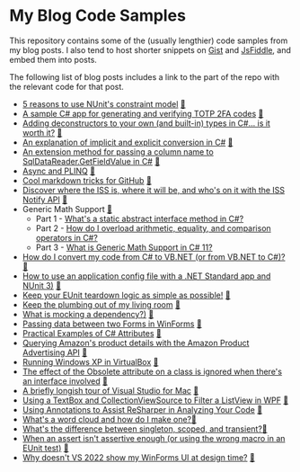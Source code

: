 # My Blog Code Samples

This repository contains some of the (usually lengthier) code samples from my blog posts. I also tend to host shorter snippets on [Gist](https://gist.github.com/grantwinney) and [JsFiddle](https://jsfiddle.net/user/grantwinney/fiddles/), and embed them into posts.

The following list of blog posts includes a link to the part of the repo with the relevant code for that post.

* [5 reasons to use NUnit's constraint model](https://grantwinney.com/5-reasons-to-use-nunits-constraint-model)
[💾](https://github.com/grantwinney/BlogCodeSamples/tree/master/NUnitConstraintModel)
* [A sample C# app for generating and verifying TOTP 2FA codes](https://grantwinney.com/a-sample-csharp-app-for-generating-and-verifying-totp-2fa-codes/)
[💾](https://github.com/grantwinney/BlogCodeSamples/tree/master/2FAQrCode)
* [Adding deconstructors to your own (and built-in) types in C#... is it worth it?](https://grantwinney.com/adding-deconstructors-in-csharp-is-it-worth-it/)
[💾](https://github.com/grantwinney/BlogCodeSamples/tree/master/DeconstructingUserDefinedTypes)
* [An explanation of implicit and explicit conversion in C#](https://grantwinney.com/an-explanation-of-implicit-and-explicit-conversion-in-c/)
[💾](https://github.com/grantwinney/BlogCodeSamples/tree/master/ImplicitExplicitOperators022015)
* [An extension method for passing a column name to SqlDataReader.GetFieldValue in C#](https://grantwinney.com/an-extension-method-for-passing-a-column-name-to-sqldatareader-getfieldvalue-in-c/)
[💾](https://github.com/grantwinney/BlogCodeSamples/tree/master/SqlDataReaderGetFieldValueByName)
* [Async and PLINQ](https://grantwinney.com/async-and-plinq/)
[💾](https://github.com/grantwinney/BlogCodeSamples/tree/master/AsyncAndPlinq112013)
* [Cool markdown tricks for GitHub](https://grantwinney.com/cool-markdown-tricks-for-github/)
[💾](https://github.com/grantwinney/BlogCodeSamples/tree/master/GitHubTipsTricks)
* [Discover where the ISS is, where it will be, and who's on it with the ISS Notify API](https://grantwinney.com/day-11-iss-notify-api/)
[💾](https://github.com/grantwinney/BlogCodeSamples/tree/master/IssNotifyApiWrapper)
* Generic Math Support [💾](https://github.com/grantwinney/BlogCodeSamples/tree/master/GenericMathSupport)
  * Part 1 - [What's a static abstract interface method in C#?](https://grantwinney.com/whats-a-static-abstract-interface-method-in-c/)
  * Part 2 - [How do I overload arithmetic, equality, and comparison operators in C#?](https://grantwinney.com/how-do-i-overload-operators-in-csharp/)
  * Part 3 - [What is Generic Math Support in C# 11?](https://grantwinney.com/whats-generic-math-support-in-csharp)
* [How do I convert my code from C# to VB.NET (or from VB.NET to C#)?](https://grantwinney.com/how-do-i-convert-my-code-from-c-to-vb-net-or-vice-versa/)
[💾](https://github.com/grantwinney/BlogCodeSamples/tree/master/CSharpAndVbNetTogether)
* [How to use an application config file with a .NET Standard app and NUnit 3)](https://grantwinney.com/how-to-use-an-app-config-file-with-a-net-standard-app-and-nunit-3/)
[💾](https://github.com/grantwinney/BlogCodeSamples/tree/master/ReadingConfigFile)
* [Keep your EUnit teardown logic as simple as possible!](https://grantwinney.com/keep-your-eunit-teardown-logic-as-simple/)
[💾](https://github.com/grantwinney/BlogCodeSamples/tree/master/MeckTeardownTest)
* [Keep the plumbing out of my living room](https://grantwinney.com/keep-the-plumbing-out-of-my-living-room/)
[💾](https://github.com/grantwinney/BlogCodeSamples/tree/master/GetKnownFolders)
* [What is mocking a dependency?)](https://grantwinney.com/what-is-mocking-a-dependency/)
[💾](https://github.com/grantwinney/BlogCodeSamples/tree/master/MockingDependencies)
* [Passing data between two Forms in WinForms](https://grantwinney.com/passing-data-between-two-forms-in-winforms/)
[💾](https://github.com/grantwinney/BlogCodeSamples/tree/master/PassingDataBetweenForms)
* [Practical Examples of C# Attributes](https://grantwinney.com/5-examples-of-attributes-in-c-and-why-youll-want-to-make-your-own/)
[💾](https://github.com/grantwinney/BlogCodeSamples/tree/master/AttributesExamples)
* [Querying Amazon's product details with the Amazon Product Advertising API](https://grantwinney.com/querying-amazon-product-details-with-the-amazon-product-advertising-api/)
[💾](https://github.com/grantwinney/BlogCodeSamples/tree/master/AmazonProductAdvertisingApiBlogPost)
* [Running Windows XP in VirtualBox](https://grantwinney.com/running-windows-xp-in-virtualbox/)
[💾](https://github.com/grantwinney/BlogCodeSamples/tree/master/WindowsXPVisualStudio)
* [The effect of the Obsolete attribute on a class is ignored when there's an interface involved](https://grantwinney.com/the-effect-of-the-obsolete-attribute-on-a-class-is-ignored-when-theres-an-interface-involved/)
[💾](https://github.com/grantwinney/BlogCodeSamples/tree/master/ObsoleteAttributeOnInterfaces022015)
* [A briefly longish tour of Visual Studio for Mac](https://grantwinney.com/a-brief-tour-of-visual-studio-for-mac/)
[💾](https://github.com/grantwinney/BlogCodeSamples/tree/master/TourVisualStudioForMac)
* [Using a TextBox and CollectionViewSource to Filter a ListView in WPF](https://grantwinney.com/using-a-textbox-and-collectionviewsource-to-filter-a-listview-in-wpf/)
[💾](https://github.com/grantwinney/BlogCodeSamples/tree/master/CollectionViewSourceSample)
* [Using Annotations to Assist ReSharper in Analyzing Your Code](https://grantwinney.com/using-annotations-to-help-resharper-analyze-your-code/)
[💾](https://github.com/grantwinney/BlogCodeSamples/tree/master/UsingAnnotationsToAssistReSharper)
* [What's a word cloud and how do I make one?](https://grantwinney.com/whats-a-word-cloud-and-how-do-i-make-one/)[💾](https://github.com/grantwinney/BlogCodeSamples/tree/master/WordCloud)
* [What's the difference between singleton, scoped, and transient?](https://grantwinney.com/difference-between-singleton-scoped-transient)[💾](https://github.com/grantwinney/BlogCodeSamples/tree/master/SingletonVsTransientDI)
* [When an assert isn't assertive enough (or using the wrong macro in an EUnit test)](https://grantwinney.com/when-an-assert-isnt-assertive-enough/)
[💾](https://github.com/grantwinney/BlogCodeSamples/tree/master/EUnitAssertProblem)
* [Why doesn't VS 2022 show my WinForms UI at design time?](http://grantwinney.com/why-doesnt-vs2022-show-my-winforms-ui/)
[💾](https://github.com/grantwinney/BlogCodeSamples/tree/master/WinFormsDesignerInVS2022)